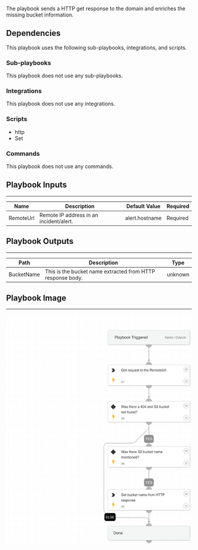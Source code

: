 The playbook sends a HTTP get response to the domain and enriches the missing bucket information. 

## Dependencies
This playbook uses the following sub-playbooks, integrations, and scripts.

### Sub-playbooks
This playbook does not use any sub-playbooks.

### Integrations
This playbook does not use any integrations.

### Scripts
* http
* Set

### Commands
This playbook does not use any commands.

## Playbook Inputs
---

| **Name** | **Description** | **Default Value** | **Required** |
| --- | --- | --- | --- |
| RemoteUrl | Remote IP address in an incident/alert.  | alert.hostname | Required |

## Playbook Outputs
---

| **Path** | **Description** | **Type** |
| --- | --- | --- |
| BucketName | This is the bucket name extracted from HTTP response body. | unknown |

## Playbook Image
---
![AWS - Unclaimed S3 Bucket Enrichment](../doc_files/AWS_-_Unclaimed_S3_Bucket_Enrichment.png)